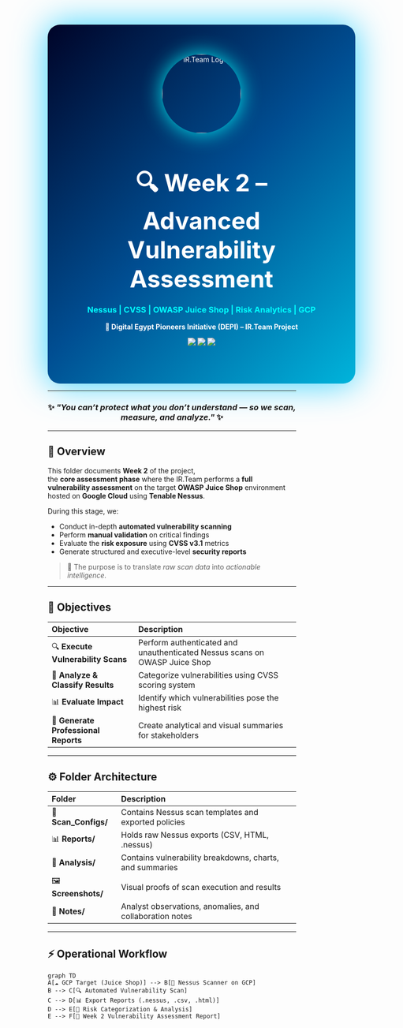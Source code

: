 <!-- =================== WEEK 2 | ADVANCED VULNERABILITY ASSESSMENT =================== -->
<div align="center" style="width:100%; padding:60px; border-radius:25px; background:linear-gradient(135deg,#000428,#004e92,#00b4db); color:white; box-shadow:0 0 70px rgba(0,200,255,0.8);">

  <img src="https://i.postimg.cc/mk3syMbn/cropped-circle-image-1-optimized-1000.png" width="160" style="border-radius:50%; box-shadow:0 0 40px rgba(0,255,255,0.9);" alt="IR.Team Logo"/>

  <h1 style="font-size:48px; margin-bottom:10px;">🔍 Week 2 – Advanced Vulnerability Assessment</h1>
  <h3 style="color:#00FFFF;">Nessus | CVSS | OWASP Juice Shop | Risk Analytics | GCP</h3>

  <p><b>🚀 Digital Egypt Pioneers Initiative (DEPI) – IR.Team Project</b></p>

  <p>
    <img src="https://img.shields.io/badge/Phase-Assessment-blue?style=for-the-badge"/>
    <img src="https://img.shields.io/badge/Tool-Nessus%20%7C%20GCP-brightgreen?style=for-the-badge"/>
    <img src="https://img.shields.io/badge/Focus-Risk%20Analysis%20%26%20Reporting-orange?style=for-the-badge"/>
  </p>
</div>

---

<div align="center">
  <h3>✨ <i>"You can’t protect what you don’t understand — so we scan, measure, and analyze."</i> ✨</h3>
</div>

---

## 🧭 Overview

This folder documents **Week 2** of the project,  
the **core assessment phase** where the IR.Team performs a **full vulnerability assessment** on the target **OWASP Juice Shop** environment hosted on **Google Cloud** using **Tenable Nessus**.

During this stage, we:
- Conduct in-depth **automated vulnerability scanning**  
- Perform **manual validation** on critical findings  
- Evaluate the **risk exposure** using **CVSS v3.1** metrics  
- Generate structured and executive-level **security reports**

> 🧠 The purpose is to translate *raw scan data* into *actionable intelligence.*

---

## 🎯 Objectives

| Objective | Description |
|:-----------|:-------------|
| 🔍 **Execute Vulnerability Scans** | Perform authenticated and unauthenticated Nessus scans on OWASP Juice Shop |
| 🧩 **Analyze & Classify Results** | Categorize vulnerabilities using CVSS scoring system |
| 📊 **Evaluate Impact** | Identify which vulnerabilities pose the highest risk |
| 📑 **Generate Professional Reports** | Create analytical and visual summaries for stakeholders |

---

## ⚙️ Folder Architecture

| Folder | Description |
|:--------|:-------------|
| 📘 **Scan_Configs/** | Contains Nessus scan templates and exported policies |
| 📊 **Reports/** | Holds raw Nessus exports (CSV, HTML, .nessus) |
| 🧾 **Analysis/** | Contains vulnerability breakdowns, charts, and summaries |
| 🖼️ **Screenshots/** | Visual proofs of scan execution and results |
| 🧠 **Notes/** | Analyst observations, anomalies, and collaboration notes |

---

## ⚡ Operational Workflow

```mermaid
graph TD
A[☁️ GCP Target (Juice Shop)] --> B[🧠 Nessus Scanner on GCP]
B --> C[🔍 Automated Vulnerability Scan]
C --> D[📊 Export Reports (.nessus, .csv, .html)]
D --> E[🧩 Risk Categorization & Analysis]
E --> F[📑 Week 2 Vulnerability Assessment Report]
